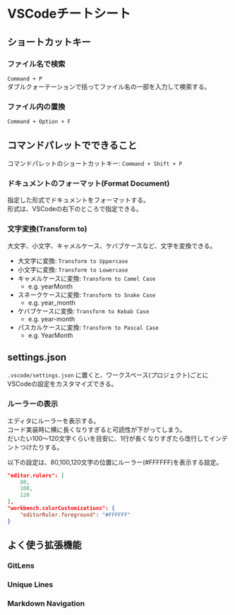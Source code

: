 # VSCodeチートシート
## ショートカットキー
### ファイル名で検索
`Command + P`  
ダブルクォーテーションで括ってファイル名の一部を入力して検索する。  

### ファイル内の置換
`Command + Option + F`  

## コマンドパレットでできること
コマンドパレットのショートカットキー: `Command + Shift + P`

### ドキュメントのフォーマット(Format Document)
指定した形式でドキュメントをフォーマットする。  
形式は、VSCodeの右下のところで指定できる。  

### 文字変換(Transform to)
大文字、小文字、キャメルケース、ケバブケースなど、文字を変換できる。  

- 大文字に変換: `Transform to Uppercase`
- 小文字に変換: `Transform to Lowercase`
- キャメルケースに変換: `Transform to Camel Case`
  - e.g. yearMonth
- スネークケースに変換: `Transform to Snake Case`
  - e.g. year_month
- ケバブケースに変換: `Transform to Kebab Case`
  - e.g. year-month
- パスカルケースに変換: `Transform to Pascal Case`
  - e.g. YearMonth


## settings.json
`.vscode/settings.json` に置くと、ワークスペース(プロジェクト)ごとにVSCodeの設定をカスタマイズできる。  

### ルーラーの表示
エディタにルーラーを表示する。  
コード実装時に横に長くなりすぎると可読性が下がってしまう。  
だいたい100〜120文字くらいを目安に、1行が長くなりすぎたら改行してインデントつけたりする。  

以下の設定は、80,100,120文字の位置にルーラー(#FFFFFF)を表示する設定。  

```json
"editor.rulers": [
    80,
    100,
    120
],
"workbench.colorCustomizations": {
    "editorRuler.foreground": "#FFFFFF"
}
```

## よく使う拡張機能
### GitLens
### Unique Lines
### Markdown Navigation

